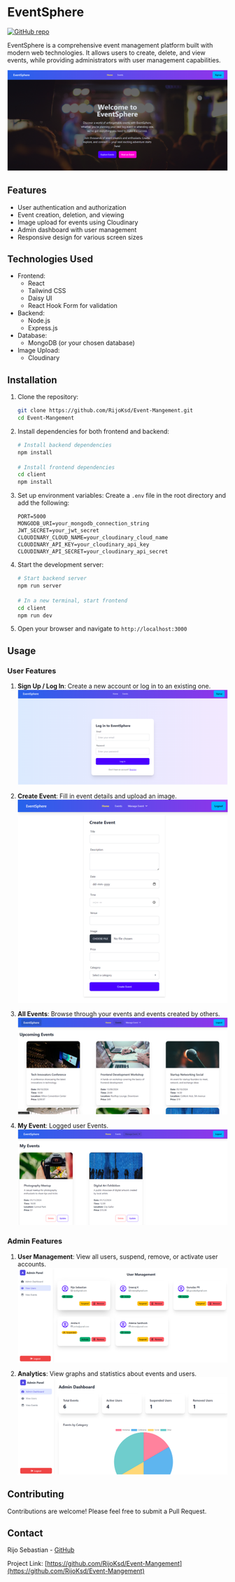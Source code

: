 # EventSphere

[![GitHub repo](https://img.shields.io/badge/github-RijoKsd/Event--Management-blue?style=flat-square&logo=github)](https://github.com/RijoKsd/Event-Mangement)

EventSphere is a comprehensive event management platform built with modern web technologies. It allows users to create, delete, and view events, while providing administrators with user management capabilities.

![EventSphere Dashboard](https://github.com/RijoKsd/Event-Mangement/blob/main/images/home.png)

## Features

- User authentication and authorization
- Event creation, deletion, and viewing
- Image upload for events using Cloudinary
- Admin dashboard with user management
- Responsive design for various screen sizes

## Technologies Used

- Frontend:
  - React
  - Tailwind CSS
  - Daisy UI
  - React Hook Form for validation
- Backend:
  - Node.js
  - Express.js
- Database:
  - MongoDB (or your chosen database)
- Image Upload:
  - Cloudinary

## Installation

1. Clone the repository:
   ```bash
   git clone https://github.com/RijoKsd/Event-Mangement.git
   cd Event-Mangement
   ```

2. Install dependencies for both frontend and backend:
   ```bash
   # Install backend dependencies
   npm install

   # Install frontend dependencies
   cd client
   npm install
   ```

3. Set up environment variables:
   Create a `.env` file in the root directory and add the following:
   ```
   PORT=5000
   MONGODB_URI=your_mongodb_connection_string
   JWT_SECRET=your_jwt_secret
   CLOUDINARY_CLOUD_NAME=your_cloudinary_cloud_name
   CLOUDINARY_API_KEY=your_cloudinary_api_key
   CLOUDINARY_API_SECRET=your_cloudinary_api_secret
   ```

4. Start the development server:
   ```bash
   # Start backend server
   npm run server

   # In a new terminal, start frontend
   cd client
   npm run dev
   ```

5. Open your browser and navigate to `http://localhost:3000`

## Usage

### User Features

1. **Sign Up / Log In**: Create a new account or log in to an existing one.
   ![User Authentication](https://github.com/RijoKsd/Event-Mangement/blob/main/images/login.png)

2. **Create Event**: Fill in event details and upload an image.
   ![Create Event](https://github.com/RijoKsd/Event-Mangement/blob/main/images/create-event.png)

3. **All Events**: Browse through your events and events created by others.
   ![Event List](https://github.com/RijoKsd/Event-Mangement/blob/main/images/events.png)

4. **My Event**:  Logged user Events.
   ![My Event](https://github.com/RijoKsd/Event-Mangement/blob/main/images/my-events.png)

### Admin Features

1. **User Management**: View all users, suspend, remove, or activate user accounts.
   ![Admin Dashboard](https://github.com/RijoKsd/Event-Mangement/blob/main/images/user-management.png)

2. **Analytics**: View graphs and statistics about events and users.
   ![Admin Analytics](https://github.com/RijoKsd/Event-Mangement/blob/main/images/dashboard.png)

## Contributing

Contributions are welcome! Please feel free to submit a Pull Request.



## Contact

Rijo Sebastian - [GitHub](https://github.com/RijoKsd)

Project Link: [https://github.com/RijoKsd/Event-Mangement](https://github.com/RijoKsd/Event-Mangement)
